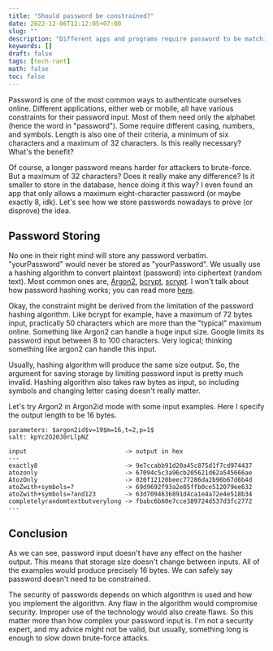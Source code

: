 ```yaml
---
title: "Should password be constrained?"
date: 2022-12-06T12:12:05+07:00
slug: ""
description: "Different apps and programs require password to be matching some criteria. Is it necessary?"
keywords: []
draft: false
tags: [tech-rant]
math: false
toc: false
---
```

Password is one of the most common ways to authenticate ourselves online. Different applications, either web or mobile,
all have various constraints for their password input. Most of them need only the alphabet (hence the word in "password").
Some require different casing, numbers, and symbols. Length is also one of their criteria, a minimum of six characters
and a maximum of 32 characters. Is this really necessary? What's the benefit?

Of course, a longer password means harder for attackers to brute-force. But a maximum of 32 characters? Does it really make any
difference? Is it smaller to store in the database, hence doing it this way?
I even found an app that only allows a maximum eight-character password (or maybe exactly 8, idk).
Let's see how we store passwords nowadays to prove (or disprove) the idea.


## Password Storing
No one in their right mind will store any password verbatim. "yourPassword" would never be stored as "yourPassword".
We usually use a hashing algorithm to convert plaintext (password) into ciphertext (random text). Most common ones are,
[Argon2](https://en.wikipedia.org/wiki/Argon2), [bcrypt](https://en.wikipedia.org/wiki/Bcrypt), [scrypt](https://en.wikipedia.org/wiki/Scrypt).
I won't talk about how password hashing works; you can read more [here](https://en.wikipedia.org/wiki/Cryptographic_hash_function#Password_verification).

Okay, the constraint might be derived from the limitation of the password hashing algorithm. Like bcrypt for example,
have a maximum of 72 bytes input, practically 50 characters which are more than the "typical" maximum online.
Something like Argon2 can handle a huge input size. Google limits its password input
between 8 to 100 characters. Very logical; thinking something like argon2 can handle this input.

Usually, hashing algorithm will produce the same size output. So, the argument for saving storage by limiting password
input is pretty much invalid.
Hashing algorithm also takes raw bytes as input, so including symbols and changing letter casing doesn't really matter.

Let's try Argon2 in Argon2id mode with some input examples. Here I specify the output length to be 16 bytes.

```
parameters: $argon2id$v=19$m=16,t=2,p=1$
salt: kpYc2O20J0rLlpNZ

input                           -> output in hex
---
exactly8                        -> 9e7ccabb91d20a45c875d1f7cd974437
atozonly                        -> 67094c5c3a96cb205621d62a545666ae
AtozOnly                        -> 020f12120beec77286da2b96b67d6b4d
atoZwith+symbols=?              -> 69d9692f93a2e05ffb0ce512079ee632
atoZwith+symbols=?and123        -> 63d7094636891d4ca1e4a72e4e518b34
completelyrandomtextbutverylong -> fbabc6b60e7cce389724d537d3fc2772
---
```

## Conclusion
As we can see, password input doesn't have any effect on the hasher output. This means that storage size doesn't change
between inputs. All of the examples would produce precisely 16 bytes. We can safely say password doesn't need to be constrained.

The security of passwords depends on which algorithm is used and how you implement the algorithm. Any flaw in the algorithm
would compromise security. Improper use of the technology would also create flaws.
So this matter more than how complex your password input is. I'm not a security expert, and my advice might not be valid,
but usually, something long is enough to slow down brute-force attacks.
